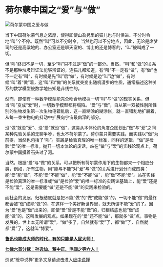 荷尔蒙中国之“爱”与“做”
====





![荷尔蒙中国之爱与做](http://simg.sinajs.cn/blog7style/images/common/sg_trans.gif)



当下中国荷尔蒙气息之浓厚，使得即使山旮旯里的猫儿也与时俱进、不分时令地“叫”个不停。既然“叫”可以不分时令，当然也可以不分地点，因此，无论是席梦司的还是高粱地的、办公室还是聊天室的、博士的还是博客的，“叫”被叫成了一切。

但“叫”终归不是一切，至少“叫”只不过是“做”的一部分。当然，“叫”和“做”的关系不是那种垃圾辩证法能够辨证的，连猫儿都知道，有“叫”不一定有“做”，有“做”也不一定有“叫”，有时候是先“叫”后“做”，有时候是边“叫”边“做”，有时候“叫”着“做”着，这“叫”和“做”的关系就突变出随机漫步的性质，通常描述这种关系的数学模型被数学地告知是非线性的。

然而，即使有一种数学模型能完全吻合地模拟一切“叫”与“做”的现实关系，但当“叫”变成“爱”时，一切数学模型都将塌陷。“爱”与“做”，自从第一双被性别所性别的生物发生第一次生物电错乱后，这一直糊涂的糊涂帐，就一直错乱地扩展着，从每一束生物电的抖动中扩展向宇宙最幽深的部分。

没“做”就没“爱”、没“爱”就没“做”，这类从本体论的角度企图划出“做”与“爱”之间某种先验关系的无聊争吵，也太不荷尔蒙了。荷尔蒙只需要实践，而实践以“做”为前提，当然也包括了“叫”。实践是检验真理的唯一标准，同样的逻辑，“做”是检验“爱”的唯一标准，抛开一切本体论的废话，站在“做”与“爱”的实践论观点上，荷尔蒙中国摸着石头过了河。

当然，根据“爱”与“做”的关系，可以把所有荷尔蒙作用下的生物都来一个相应分类，例如，所有生物，用“能与不能”对“爱”与“做”的关系进行划分而成四类：能“爱”能“做”，不能“爱”不能“做”，能“爱”不能“做”，能“做”不能“爱”。站在实践是检验真理的唯一标准或“做”是检验“爱”的唯一标准的实践论基础上，能“爱”还是不能“爱”，这是需要能“做”还是不能“做”的实践来检验的。

而社会的发展，归根结底就是把不能“做”的“做”成能“做”的，一切不能“做”的最终都会被“做”成能“做”的，在这样一个美好新世界里，就无所谓不能“爱”的了。因为“爱”也是“做”出来的，即使“爱”曾是不能“做”的，归根结底也能“做”成能“做”的，这叫发展的观点。如果现在的“爱”还不能“做”，那就多“做”点，事物是发展的，世上本无所谓“爱”，“做”多了，自然就有“爱”了，都“做”了，自然就都“爱”了，这就叫“博爱”。

[**鲁迅也能成大师的时代，有的只能是人屁大师！**](http://blog.sina.com.cn/u/486e105c010006ff)

[**七律六首分赋：孙逸仙、蒋中正、毛润之等六人！**](http://blog.sina.com.cn/u/486e105c010002qp)

浏览“缠中说禅”更多文章请点击进入[缠中说禅](http://blog.sina.com.cn/m/chzhshch)
